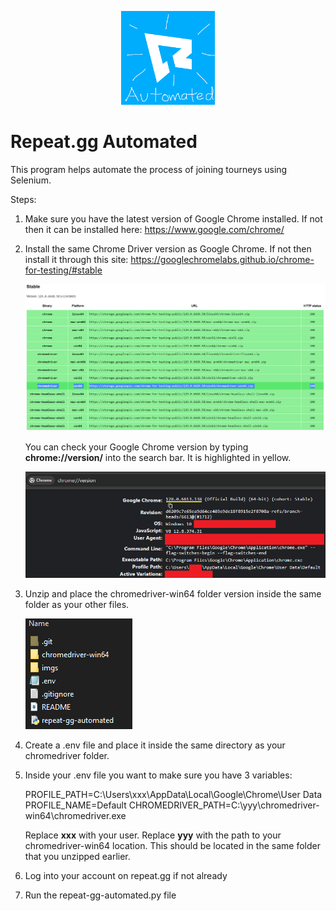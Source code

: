 <p align="center">
  <img width="150" height="150" src="imgs/logo.png" alt="This is the repeat-gg logo"/>
</p>

# Repeat.gg Automated

This program helps automate the process of joining tourneys using Selenium.

Steps:

1. Make sure you have the latest version of Google Chrome installed. If not then it can be installed here: https://www.google.com/chrome/

2. Install the same Chrome Driver version as Google Chrome. If not then install it through this site: https://googlechromelabs.github.io/chrome-for-testing/#stable

   ![Image of displaying the correct chromedriver version](imgs/img1.png)

   You can check your Google Chrome version by typing **chrome://version/** into the search bar. It is highlighted in yellow.

   ![Image of displaying the correct chromedriver version](imgs/img2.png)

3. Unzip and place the chromedriver-win64 folder version inside the same folder as your other files.

   ![Image of directory](imgs/img3.png)

4. Create a .env file and place it inside the same directory as your chromedriver folder.

5. Inside your .env file you want to make sure you have 3 variables:

   PROFILE_PATH=C:\Users\xxx\AppData\Local\Google\Chrome\User Data
   PROFILE_NAME=Default
   CHROMEDRIVER_PATH=C:\yyy\chromedriver-win64\chromedriver.exe

   Replace **xxx** with your user.
   Replace **yyy** with the path to your chromedriver-win64 location. This should be located in the same folder that you unzipped earlier.

6. Log into your account on repeat.gg if not already

7. Run the repeat-gg-automated.py file